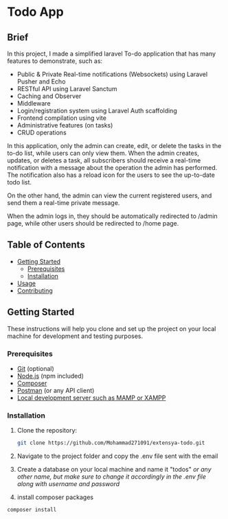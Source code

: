 # Todo App

## Brief

In this project, I made a simplified laravel To-do application that has many features to demonstrate, such as:

-   Public & Private Real-time notifications (Websockets) using Laravel Pusher and Echo
-   RESTful API using Laravel Sanctum
-   Caching and Observer
-   Middleware
-   Login/registration system using Laravel Auth scaffolding
-   Frontend compilation using vite
-   Administrative features (on tasks)
-   CRUD operations

In this application, only the admin can create, edit, or delete the tasks in the to-do list, while users can only view them.
When the admin creates, updates, or deletes a task, all subscribers should receive a real-time notification with a message about the operation the admin has performed.
The notification also has a reload icon for the users to see the up-to-date todo list.

On the other hand, the admin can view the current registered users, and send them a real-time private message.

When the admin logs in, they should be automatically redirected to /admin page, while other users should be redirected to /home page.

## Table of Contents

-   [Getting Started](#getting-started)
    -   [Prerequisites](#prerequisites)
    -   [Installation](#installation)
-   [Usage](#usage)
-   [Contributing](#contributing)

## Getting Started

These instructions will help you clone and set up the project on your local machine for development and testing purposes.

### Prerequisites

-   [Git](https://git-scm.com/) (optional)
-   [Node.js](https://nodejs.org/) (npm included)
-   [Composer](https://getcomposer.org/)
-   [Postman](https://www.postman.com/downloads/) (or any API client)
-   [Local development server such as MAMP or XAMPP](https://www.mamp.info/en/downloads/)

### Installation

1. Clone the repository:

    ```bash
    git clone https://github.com/Mohammad271091/extensya-todo.git
    ```

2. Navigate to the project folder and copy the .env file sent with the email
3. Create a database on your local machine and name it "todos" _or any other name, but make sure to change it accordingly in the .env file along with username and password_
4. install composer packages

```
composer install
```

